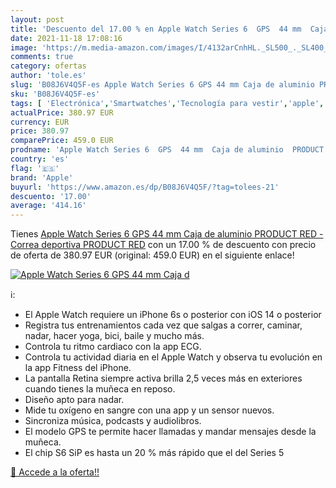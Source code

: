 ```yaml
---
layout: post
title: 'Descuento del 17.00 % en Apple Watch Series 6  GPS  44 mm  Caja d'
date: 2021-11-18 17:08:16
image: 'https://m.media-amazon.com/images/I/4132arCnhHL._SL500_._SL400_.jpg'
comments: true
category: ofertas
author: 'tole.es'
slug: 'B08J6V4Q5F-es Apple Watch Series 6 GPS 44 mm Caja de aluminio PRODUCT...'
sku: 'B08J6V4Q5F-es'
tags: [ 'Electrónica','Smartwatches','Tecnología para vestir','apple', ]
actualPrice: 380.97 EUR
currency: EUR
price: 380.97
comparePrice: 459.0 EUR
prodname: 'Apple Watch Series 6  GPS  44 mm  Caja de aluminio  PRODUCT RED - Correa deportiva  PRODUCT RED'
country: 'es'
flag: '🇪🇸'
brand: 'Apple'
buyurl: 'https://www.amazon.es/dp/B08J6V4Q5F/?tag=tolees-21'
descuento: '17.00'
average: '414.16'
---
```


Tienes [Apple Watch Series 6  GPS  44 mm  Caja de aluminio  PRODUCT RED - Correa deportiva  PRODUCT RED](https://www.amazon.es/dp/B08J6V4Q5F/?tag=tolees-21) con un 17.00 % de descuento con precio de oferta de 380.97 EUR (original: 459.0 EUR) en el siguiente enlace!

[![Apple Watch Series 6  GPS  44 mm  Caja d](https://m.media-amazon.com/images/I/4132arCnhHL._SL500_._SL400_.jpg)](https://www.amazon.es/dp/B08J6V4Q5F/?tag=tolees-21)

ℹ️:

- El Apple Watch requiere un iPhone 6s o posterior con iOS 14 o posterior
- Registra tus entrenamientos cada vez que salgas a correr, caminar, nadar, hacer yoga, bici, baile y mucho más.
- Controla tu ritmo cardiaco con la app ECG.
- Controla tu actividad diaria en el Apple Watch y observa tu evolución en la app Fitness del iPhone.
- La pantalla Retina siempre activa brilla 2,5 veces más en exteriores cuando tienes la muñeca en reposo.
- Diseño apto para nadar.
- Mide tu oxígeno en sangre con una app y un sensor nuevos.
- Sincroniza música, podcasts y audiolibros.
- El modelo GPS te permite hacer llamadas y mandar mensajes desde la muñeca.
- El chip S6 SiP es hasta un 20 % más rápido que el del Series 5

[🛒 Accede a la oferta!!](https://www.amazon.es/dp/B08J6V4Q5F/?tag=tolees-21)
